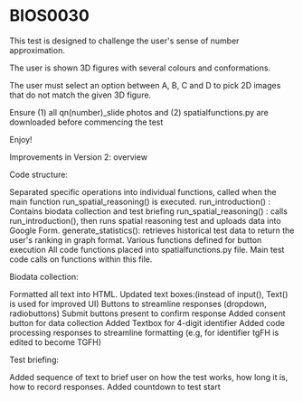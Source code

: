 # BIOS0030
This test is designed to challenge the user's sense of number approximation.

The user is shown 3D figures with several colours and conformations.

The user must select an option between A, B, C and D to pick 2D images that do not match the given 3D figure.

Ensure (1) all qn(number)_slide photos and (2) spatialfunctions.py are downloaded before commencing the test

Enjoy!

Improvements in Version 2: overview

Code structure:

Separated specific operations into individual functions, called when the main function run_spatial_reasoning() is executed.
run_introduction() : Contains biodata collection and test briefing
run_spatial_reasoning() : calls run_introduction(), then runs spatial reasoning test and uploads data into Google Form.
generate_statistics(): retrieves historical test data to return the user's ranking in graph format.
Various functions defined for button execution
All code functions placed into spatialfunctions.py file. Main test code calls on functions within this file.

Biodata collection:

Formatted all text into HTML.
Updated text boxes:(instead of input(), Text() is used for improved UI)
Buttons to streamline responses (dropdown, radiobuttons)
Submit buttons present to confirm response
Added consent button for data collection
Added Textbox for 4-digit identifier
Added code processing responses to streamline formatting (e.g, for identifier tgFH is edited to become TGFH)

Test briefing:

Added sequence of text to brief user on how the test works, how long it is, how to record responses.
Added countdown to test start
